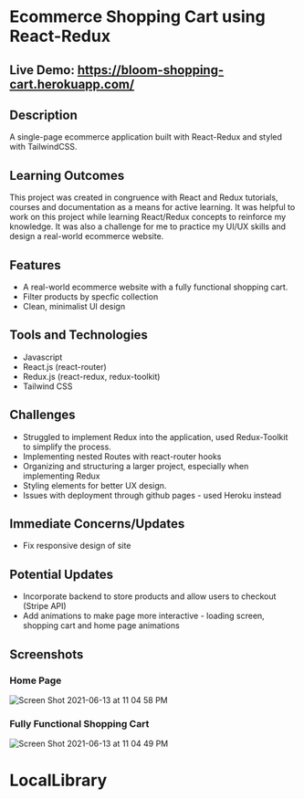 # Ecommerce Shopping Cart using React-Redux
## Live Demo: https://bloom-shopping-cart.herokuapp.com/

## Description

A single-page ecommerce application built with React-Redux and styled with TailwindCSS.

## Learning Outcomes

This project was created in congruence with React and Redux tutorials, courses and documentation as a means for active learning. It was helpful to work on this project while learning React/Redux concepts to reinforce my knowledge. It was also a challenge for me to practice my UI/UX skills and design a real-world ecommerce website.

## Features
* A real-world ecommerce website with a fully functional shopping cart.
* Filter products by specfic collection
* Clean, minimalist UI design

## Tools and Technologies
* Javascript
* React.js (react-router)
* Redux.js (react-redux, redux-toolkit)
* Tailwind CSS

## Challenges
* Struggled to implement Redux into the application, used Redux-Toolkit to simplify the process.
* Implementing nested Routes with react-router hooks
* Organizing and structuring a larger project, especially when implementing Redux
* Styling elements for better UX design.
* Issues with deployment through github pages - used Heroku instead

## Immediate Concerns/Updates
* Fix responsive design of site 

## Potential Updates
* Incorporate backend to store products and allow users to checkout (Stripe API)
* Add animations to make page more interactive - loading screen, shopping cart and home page animations 

## Screenshots

### Home Page

![Screen Shot 2021-06-13 at 11 04 58 PM](https://user-images.githubusercontent.com/61437879/121846445-de822380-cc9b-11eb-89d7-be49156d2bf1.png)

### Fully Functional Shopping Cart
![Screen Shot 2021-06-13 at 11 04 49 PM](https://user-images.githubusercontent.com/61437879/121846443-dcb86000-cc9b-11eb-88fe-e5c4b3692d8f.png)
# LocalLibrary
